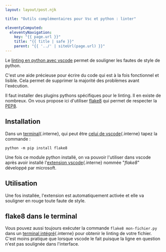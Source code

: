```yaml
---
layout: layout/post.njk

title: "Outils complémentaires pour Vsc et python : linter"

eleventyComputed:
  eleventyNavigation:
    key: "{{ page.url }}"
    title: "{{ title | safe }}"
    parent: "{{ '../' | siteUrl(page.url) }}"
---
```


<!-- début résumé -->

Le [linting en python avec vscode](https://code.visualstudio.com/docs/python/linting) permet de souligner les fautes de style de python.

C'est une aide précieuse pour écrire du code qui est à la fois fonctionnel et lisible. Cela permet de supprimer la majorité des problèmes avant l'exécution.

<!-- fin résumé -->

Il faut installer des plugins pythons spécifiques pour le linting. Il en existe de nombreux. On vous propose ici d'utiliser [flake8](https://flake8.pycqa.org/en/latest/) qui permet de respecter la [PEP8](https://www.python.org/dev/peps/pep-0008/).

## <span id="installation-flake8"></span> Installation

Dans un [terminal](../terminal){.interne}, qui peut être [celui de vscode](./vsc-terminal#terminal-intégré){.interne} tapez la commande :

```shell
python -m pip install flake8
```

Une fois ce module python installé, on va pouvoir l'utiliser dans vscode après avoir installé l'[extension vscode](/tutoriels/éditeur-vscode/prise-en-main#extensions){.interne} nommée "*flake8*" développé par microsoft.

## Utilisation

Une fos installée, l'extension est automatiquement activée et elle va souligner en rouge toute faute de  style.

## flake8 dans le terminal

Vous pouvez aussi toujours exécuter la commande `flake8 mon-fichier.py` dans un [terminal intégré](../vsc-terminal#terminal-intégré){.interne} pour obtenir le linting de votre fichier. C'est moins pratique que lorsque vscode le fait puisque la ligne en question n'est pas soulignée dans l'interface.
